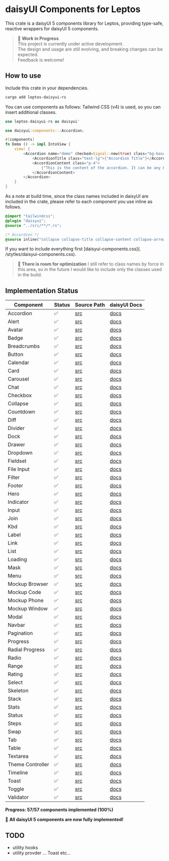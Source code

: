 # daisyUI Components for Leptos

This crate is a daisyUI 5 components library for Leptos, providing type-safe, reactive wrappers for daisyUI 5 components.

> 🚧 **Work in Progress**  
This project is currently under active development.  
The design and usage are still evolving, and breaking changes can be expected.  
Feedback is welcome!

## How to use

Include this crate in your dependencies.

```sh
cargo add leptos-daisyui-rs
```

You can use components as follows: Tailwind CSS (v4) is used, so you can insert additional classes.


```rust
use leptos-daisyui-rs as daisyui'

use daisyui:components:::Accordion;

#[components]
fn Demo () -> impl IntoView {
    view! {
        <Accordion name="demo" checked=Signal::new(true) class="bg-base-100">
            <AccordionTitle class="text-lg">{"Accordion Title"}</AccordionTitle>
            <AccordionContent class="p-4">
                {"This is the content of the accordion. It can be any HTML content."}
            </AccordionContent>
        </Accordion>
    }
}
```


As a note at build time, since the class names included in daisyUI are included in the crate, please refer to each component you use inline as follows.

```css input.css
@import "tailwindcss";
@plugin "daisyui";
@source "../src/**/*.rs";

/* Accordion */
@source inline("collapse collapse-title collapse-content collapse-arrow collapse-plus collapse-open collapse-close");
```

If you want to include everything first [daisyui-components.css](. /stytles/daisyui-components.css).

> 🚧 **There is room for optimization** 
I still refer to class names by force in this area, so in the future I would like to include only the classes used in the build.


## Implementation Status

| Component | Status | Source Path | daisyUI Docs |
|-----------|--------|-------------|--------------|
| Accordion | ✅ | [src](src/components/accordion/) | [docs](https://daisyui.com/components/accordion/) |
| Alert | ✅ | [src](src/components/alert/) | [docs](https://daisyui.com/components/alert/) |
| Avatar | ✅ | [src](src/components/avatar/) | [docs](https://daisyui.com/components/avatar/) |
| Badge | ✅ | [src](src/components/badge/) | [docs](https://daisyui.com/components/badge/) |
| Breadcrumbs | ✅ | [src](src/components/breadcrumbs/) | [docs](https://daisyui.com/components/breadcrumbs/) |
| Button | ✅ | [src](src/components/button/) | [docs](https://daisyui.com/components/button/) |
| Calendar | ✅ | [src](src/components/calendar/) | [docs](https://daisyui.com/components/calendar/) |
| Card | ✅ | [src](src/components/card/) | [docs](https://daisyui.com/components/card/) |
| Carousel | ✅ | [src](src/components/carousel/) | [docs](https://daisyui.com/components/carousel/) |
| Chat | ✅ | [src](src/components/chat/) | [docs](https://daisyui.com/components/chat/) |
| Checkbox | ✅ | [src](src/components/checkbox/) | [docs](https://daisyui.com/components/checkbox/) |
| Collapse | ✅ | [src](src/components/collapse/) | [docs](https://daisyui.com/components/collapse/) |
| Countdown | ✅ | [src](src/components/countdown/) | [docs](https://daisyui.com/components/countdown/) |
| Diff | ✅ | [src](src/components/diff/) | [docs](https://daisyui.com/components/diff/) |
| Divider | ✅ | [src](src/components/divider/) | [docs](https://daisyui.com/components/divider/) |
| Dock | ✅ | [src](src/components/dock/) | [docs](https://daisyui.com/components/dock/) |
| Drawer | ✅ | [src](src/components/drawer/) | [docs](https://daisyui.com/components/drawer/) |
| Dropdown | ✅ | [src](src/components/dropdown/) | [docs](https://daisyui.com/components/dropdown/) |
| Fieldset | ✅ | [src](src/components/fieldset/) | [docs](https://daisyui.com/components/fieldset/) |
| File Input | ✅ | [src](src/components/file_input/) | [docs](https://daisyui.com/components/file-input/) |
| Filter | ✅ | [src](src/components/filter/) | [docs](https://daisyui.com/components/filter/) |
| Footer | ✅ | [src](src/components/footer/) | [docs](https://daisyui.com/components/footer/) |
| Hero | ✅ | [src](src/components/hero/) | [docs](https://daisyui.com/components/hero/) |
| Indicator | ✅ | [src](src/components/indicator/) | [docs](https://daisyui.com/components/indicator/) |
| Input | ✅ | [src](src/components/input/) | [docs](https://daisyui.com/components/input/) |
| Join | ✅ | [src](src/components/join/) | [docs](https://daisyui.com/components/join/) |
| Kbd | ✅ | [src](src/components/kbd/) | [docs](https://daisyui.com/components/kbd/) |
| Label | ✅ | [src](src/components/label/) | [docs](https://daisyui.com/components/label/) |
| Link | ✅ | [src](src/components/link/) | [docs](https://daisyui.com/components/link/) |
| List | ✅ | [src](src/components/list/) | [docs](https://daisyui.com/components/list/) |
| Loading | ✅ | [src](src/components/loading/) | [docs](https://daisyui.com/components/loading/) |
| Mask | ✅ | [src](src/components/mask/) | [docs](https://daisyui.com/components/mask/) |
| Menu | ✅ | [src](src/components/menu/) | [docs](https://daisyui.com/components/menu/) |
| Mockup Browser | ✅ | [src](src/components/mockup_browser/) | [docs](https://daisyui.com/components/mockup-browser/) |
| Mockup Code | ✅ | [src](src/components/mockup_code/) | [docs](https://daisyui.com/components/mockup-code/) |
| Mockup Phone | ✅ | [src](src/components/mockup_phone/) | [docs](https://daisyui.com/components/mockup-phone/) |
| Mockup Window | ✅ | [src](src/components/mockup_window/) | [docs](https://daisyui.com/components/mockup-window/) |
| Modal | ✅ | [src](src/components/modal/) | [docs](https://daisyui.com/components/modal/) |
| Navbar | ✅ | [src](src/components/navbar/) | [docs](https://daisyui.com/components/navbar/) |
| Pagination | ✅ | [src](src/components/pagination/) | [docs](https://daisyui.com/components/pagination/) |
| Progress | ✅ | [src](src/components/progress/) | [docs](https://daisyui.com/components/progress/) |
| Radial Progress | ✅ | [src](src/components/radial_progress/) | [docs](https://daisyui.com/components/radial-progress/) |
| Radio | ✅ | [src](src/components/radio/) | [docs](https://daisyui.com/components/radio/) |
| Range | ✅ | [src](src/components/range/) | [docs](https://daisyui.com/components/range/) |
| Rating | ✅ | [src](src/components/rating/) | [docs](https://daisyui.com/components/rating/) |
| Select | ✅ | [src](src/components/select/) | [docs](https://daisyui.com/components/select/) |
| Skeleton | ✅ | [src](src/components/skeleton/) | [docs](https://daisyui.com/components/skeleton/) |
| Stack | ✅ | [src](src/components/stack/) | [docs](https://daisyui.com/components/stack/) |
| Stats | ✅ | [src](src/components/stats/) | [docs](https://daisyui.com/components/stat/) |
| Status | ✅ | [src](src/components/status/) | [docs](https://daisyui.com/components/status/) |
| Steps | ✅ | [src](src/components/steps/) | [docs](https://daisyui.com/components/steps/) |
| Swap | ✅ | [src](src/components/swap/) | [docs](https://daisyui.com/components/swap/) |
| Tab | ✅ | [src](src/components/tab/) | [docs](https://daisyui.com/components/tab/) |
| Table | ✅ | [src](src/components/table/) | [docs](https://daisyui.com/components/table/) |
| Textarea | ✅ | [src](src/components/textarea/) | [docs](https://daisyui.com/components/textarea/) |
| Theme Controller | ✅ | [src](src/components/theme_controller/) | [docs](https://daisyui.com/components/theme-controller/) |
| Timeline | ✅ | [src](src/components/timeline/) | [docs](https://daisyui.com/components/timeline/) |
| Toast | ✅ | [src](src/components/toast/) | [docs](https://daisyui.com/components/toast/) |
| Toggle | ✅ | [src](src/components/toggle/) | [docs](https://daisyui.com/components/toggle/) |
| Validator | ✅ | [src](src/components/validator/) | [docs](https://daisyui.com/components/validator/) |

**Progress: 57/57 components implemented (100%)**

🎉 **All daisyUI 5 components are now fully implemented!**

## TODO
- utility hooks
- utility provder ... Toast etc...
